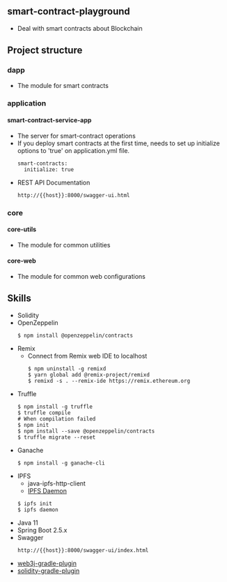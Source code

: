 ## smart-contract-playground
* Deal with smart contracts about Blockchain

## Project structure
### dapp
* The module for smart contracts

### application
#### smart-contract-service-app
* The server for smart-contract operations
* If you deploy smart contracts at the first time, needs to set up initialize options to 'true' on application.yml file.
  ```
  smart-contracts:
    initialize: true
  ```
* REST API Documentation
  ```
  http://{{host}}:8000/swagger-ui.html
  ```

### core
#### core-utils
* The module for common utilities

#### core-web
* The module for common web configurations

## Skills
* Solidity
* OpenZeppelin
  ```
  $ npm install @openzeppelin/contracts
  ```
* Remix
  * Connect from Remix web IDE to localhost
    ```
    $ npm uninstall -g remixd
    $ yarn global add @remix-project/remixd
    $ remixd -s . --remix-ide https://remix.ethereum.org
    ```
* Truffle
  ```
  $ npm install -g truffle
  $ truffle compile
  # When compilation failed
  $ npm init
  $ npm install --save @openzeppelin/contracts
  $ truffle migrate --reset
  ```
* Ganache
  ```
  $ npm install -g ganache-cli
  ```
* IPFS
  * java-ipfs-http-client
  * [IPFS Daemon](https://docs.ipfs.io/install/)
  ```
  $ ipfs init
  $ ipfs daemon
  ```
* Java 11
* Spring Boot 2.5.x
* Swagger
  ```
  http://{{host}}:8000/swagger-ui/index.html
  ```
* [web3j-gradle-plugin](https://github.com/web3j/web3j-gradle-plugin)
* [solidity-gradle-plugin](https://github.com/web3j/solidity-gradle-plugin)